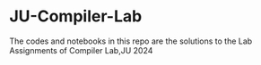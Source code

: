 # JU-Compiler-Lab
The codes and notebooks in this repo are the solutions to the Lab Assignments of Compiler Lab,JU 2024
